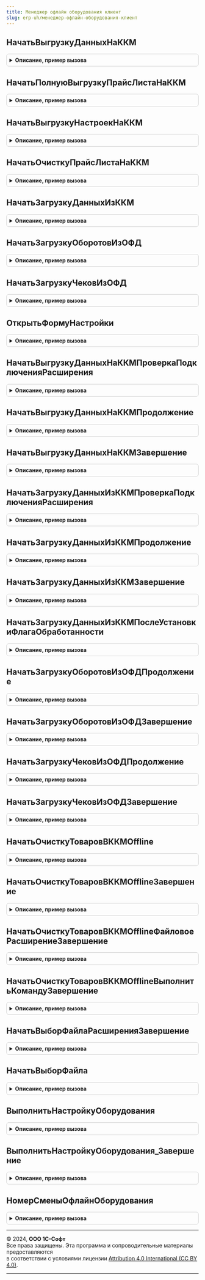 ```yaml
---
title: Менеджер офлайн оборудования клиент
slug: erp-uh/менеджер-офлайн-оборудования-клиент
---
```



## НачатьВыгрузкуДанныхНаККМ
<details style="margin: 1em 0; padding: 0.5em; border: 1px solid #ccc; border-radius: 6px;">

<summary style="font-weight: bold; cursor: pointer;">Описание, пример вызова</summary>

```bsl

// Выполнить частичную выгрузку данных на оффлайн ККМ
//
// Параметры:
//   ИдентификаторУстройства - СправочникСсылка.ПодключаемоеОборудование
//   УникальныйИдентификатор - ФормаКлиентскогоПриложения -идентификатор формы.
//   ОповещениеПриЗавершении - ОписаниеОповещения - оповещение при завершении.
//   ОтображатьСообщения     - Булево
//
Процедура НачатьВыгрузкуДанныхНаККМ(ИдентификаторУстройства, Экспорт
```

Пример вызова
```bsl
МенеджерОфлайнОборудованияКлиент.НачатьВыгрузкуДанныхНаККМ(ИдентификаторУстройства, );
```
</details>

## НачатьПолнуюВыгрузкуПрайсЛистаНаККМ
<details style="margin: 1em 0; padding: 0.5em; border: 1px solid #ccc; border-radius: 6px;">

<summary style="font-weight: bold; cursor: pointer;">Описание, пример вызова</summary>

```bsl

// Выполнить полную выгрузку данных на оффлайн ККМ
//
// Параметры:
//   ИдентификаторУстройства - СправочникСсылка.ПодключаемоеОборудование
//   УникальныйИдентификатор - ФормаКлиентскогоПриложения -идентификатор формы.
//   ОповещениеПриЗавершении - ОписаниеОповещения - оповещение при завершении.
//   ОтображатьСообщения     - Булево
//
Процедура НачатьПолнуюВыгрузкуПрайсЛистаНаККМ(ИдентификаторУстройства, Экспорт
```

Пример вызова
```bsl
МенеджерОфлайнОборудованияКлиент.НачатьПолнуюВыгрузкуПрайсЛистаНаККМ(ИдентификаторУстройства, );
```
</details>

## НачатьВыгрузкуНастроекНаККМ
<details style="margin: 1em 0; padding: 0.5em; border: 1px solid #ccc; border-radius: 6px;">

<summary style="font-weight: bold; cursor: pointer;">Описание, пример вызова</summary>

```bsl

// Выполнить выгрузку настроек на оффлайн ККМ
//
// Параметры:
//   ИдентификаторУстройства - СправочникСсылка.ПодключаемоеОборудование
//   УникальныйИдентификатор - ФормаКлиентскогоПриложения -идентификатор формы.
//   ОповещениеПриЗавершении - ОписаниеОповещения - оповещение при завершении.
//   ОтображатьСообщения     - Булево
//
Процедура НачатьВыгрузкуНастроекНаККМ(ИдентификаторУстройства, Экспорт
```

Пример вызова
```bsl
МенеджерОфлайнОборудованияКлиент.НачатьВыгрузкуНастроекНаККМ(ИдентификаторУстройства, );
```
</details>

## НачатьОчисткуПрайсЛистаНаККМ
<details style="margin: 1em 0; padding: 0.5em; border: 1px solid #ccc; border-radius: 6px;">

<summary style="font-weight: bold; cursor: pointer;">Описание, пример вызова</summary>

```bsl

// Выполнить очистку прайс-листа на оффлайн ККМ
//
// Параметры:
//   ИдентификаторУстройства - СправочникСсылка.ПодключаемоеОборудование
//   УникальныйИдентификатор - ФормаКлиентскогоПриложения -идентификатор формы.
//   ОповещениеПриЗавершении - ОписаниеОповещения - оповещение при завершении.
//   ОтображатьСообщения     - Булево
//
Процедура НачатьОчисткуПрайсЛистаНаККМ(ИдентификаторУстройства, Экспорт
```

Пример вызова
```bsl
МенеджерОфлайнОборудованияКлиент.НачатьОчисткуПрайсЛистаНаККМ(ИдентификаторУстройства, );
```
</details>

## НачатьЗагрузкуДанныхИзККМ
<details style="margin: 1em 0; padding: 0.5em; border: 1px solid #ccc; border-radius: 6px;">

<summary style="font-weight: bold; cursor: pointer;">Описание, пример вызова</summary>

```bsl

// Выполнить загрузку данных из оффлайн ККМ
//
// Параметры:
//   ИдентификаторУстройства - СправочникСсылка.ПодключаемоеОборудование
//   УникальныйИдентификатор - ФормаКлиентскогоПриложения -идентификатор формы.
//   ОповещениеПриЗавершении - ОписаниеОповещения - оповещение при завершении.
//   ОтображатьСообщения     - Булево
//
Процедура НачатьЗагрузкуДанныхИзККМ(ИдентификаторУстройства, Экспорт
```

Пример вызова
```bsl
МенеджерОфлайнОборудованияКлиент.НачатьЗагрузкуДанныхИзККМ(ИдентификаторУстройства, );
```
</details>

## НачатьЗагрузкуОборотовИзОФД
<details style="margin: 1em 0; padding: 0.5em; border: 1px solid #ccc; border-radius: 6px;">

<summary style="font-weight: bold; cursor: pointer;">Описание, пример вызова</summary>

```bsl

// Выполнить загрузку данных из оффлайн ККМ
//
// Параметры:
//   ИдентификаторУстройства - СправочникСсылка.ПодключаемоеОборудование
//   УникальныйИдентификатор - ФормаКлиентскогоПриложения -идентификатор формы.
//   ОповещениеПриЗавершении - ОписаниеОповещения - оповещение при завершении.
//   НомерСмены              - Число
//   ОтображатьСообщения     - Булево
//
Процедура НачатьЗагрузкуОборотовИзОФД(ИдентификаторУстройства, Экспорт
```

Пример вызова
```bsl
МенеджерОфлайнОборудованияКлиент.НачатьЗагрузкуОборотовИзОФД(ИдентификаторУстройства, );
```
</details>

## НачатьЗагрузкуЧековИзОФД
<details style="margin: 1em 0; padding: 0.5em; border: 1px solid #ccc; border-radius: 6px;">

<summary style="font-weight: bold; cursor: pointer;">Описание, пример вызова</summary>

```bsl

// Выполнить загрузку данных из оффлайн ККМ
//
// Параметры:
//   ИдентификаторУстройства - СправочникСсылка.ПодключаемоеОборудование
//   УникальныйИдентификатор - ФормаКлиентскогоПриложения -идентификатор формы.
//   ОповещениеПриЗавершении - ОписаниеОповещения - оповещение при завершении.
//   НомерСмены              - Число
//   ОтображатьСообщения     - Булево
//
Процедура НачатьЗагрузкуЧековИзОФД(ИдентификаторУстройства, Экспорт
```

Пример вызова
```bsl
МенеджерОфлайнОборудованияКлиент.НачатьЗагрузкуЧековИзОФД(ИдентификаторУстройства, );
```
</details>

## ОткрытьФормуНастройки
<details style="margin: 1em 0; padding: 0.5em; border: 1px solid #ccc; border-radius: 6px;">

<summary style="font-weight: bold; cursor: pointer;">Описание, пример вызова</summary>

```bsl

// Открыть форму настройки подключаемого оборудования
//
// Параметры:
//   ПараметрКоманды - Структура
//   ПараметрыВыполненияКоманды - Структура
//
Процедура ОткрытьФормуНастройки(ПараметрКоманды, ПараметрыВыполненияКоманды) Экспорт
```

Пример вызова
```bsl
МенеджерОфлайнОборудованияКлиент.ОткрытьФормуНастройки(ПараметрКоманды, ПараметрыВыполненияКоманды) 
```
</details>

## НачатьВыгрузкуДанныхНаККМПроверкаПодключенияРасширения
<details style="margin: 1em 0; padding: 0.5em; border: 1px solid #ccc; border-radius: 6px;">

<summary style="font-weight: bold; cursor: pointer;">Описание, пример вызова</summary>

```bsl

// Проверить подключение расширения перед выгрузкой данных
//
// Параметры:
//   ИдентификаторУстройства - СправочникСсылка.ПодключаемоеОборудование
//   Параметры - Структура
//
Процедура НачатьВыгрузкуДанныхНаККМПроверкаПодключенияРасширения(ИдентификаторУстройства, Параметры) Экспорт
```

Пример вызова
```bsl
МенеджерОфлайнОборудованияКлиент.НачатьВыгрузкуДанныхНаККМПроверкаПодключенияРасширения(ИдентификаторУстройства, Параметры) Экспорт // оповещение);
```
</details>

## НачатьВыгрузкуДанныхНаККМПродолжение
<details style="margin: 1em 0; padding: 0.5em; border: 1px solid #ccc; border-radius: 6px;">

<summary style="font-weight: bold; cursor: pointer;">Описание, пример вызова</summary>

```bsl

// Обработать результат подключения расширения
//
// Параметры:
//   Подключено - Булево
//   Контекст - Структура
//
Процедура НачатьВыгрузкуДанныхНаККМПродолжение(Подключено, Контекст) Экспорт
```

Пример вызова
```bsl
МенеджерОфлайнОборудованияКлиент.НачатьВыгрузкуДанныхНаККМПродолжение(Подключено, Контекст) Экспорт // оповещение);
```
</details>

## НачатьВыгрузкуДанныхНаККМЗавершение
<details style="margin: 1em 0; padding: 0.5em; border: 1px solid #ccc; border-radius: 6px;">

<summary style="font-weight: bold; cursor: pointer;">Описание, пример вызова</summary>

```bsl

// Обработать результат выполнения команды выгрузка данных
//
// Параметры:
//   РезультатКоманды - Структура
//   Параметры - Структура
//
Процедура НачатьВыгрузкуДанныхНаККМЗавершение(РезультатКоманды, Параметры) Экспорт
```

Пример вызова
```bsl
МенеджерОфлайнОборудованияКлиент.НачатьВыгрузкуДанныхНаККМЗавершение(РезультатКоманды, Параметры) Экспорт // оповещение);
```
</details>

## НачатьЗагрузкуДанныхИзККМПроверкаПодключенияРасширения
<details style="margin: 1em 0; padding: 0.5em; border: 1px solid #ccc; border-radius: 6px;">

<summary style="font-weight: bold; cursor: pointer;">Описание, пример вызова</summary>

```bsl

// Проверить подключение расширения перед загрузкой данных
//
// Параметры:
//   ИдентификаторУстройства - СправочникСсылка.ПодключаемоеОборудование
//   Параметры - Структура
//
Процедура НачатьЗагрузкуДанныхИзККМПроверкаПодключенияРасширения(ИдентификаторУстройства, Параметры) Экспорт
```

Пример вызова
```bsl
МенеджерОфлайнОборудованияКлиент.НачатьЗагрузкуДанныхИзККМПроверкаПодключенияРасширения(ИдентификаторУстройства, Параметры) 
```
</details>

## НачатьЗагрузкуДанныхИзККМПродолжение
<details style="margin: 1em 0; padding: 0.5em; border: 1px solid #ccc; border-radius: 6px;">

<summary style="font-weight: bold; cursor: pointer;">Описание, пример вызова</summary>

```bsl

// Обработать результат подключения расширения
//
// Параметры:
//   Подключено - Булево
//   Контекст - Структура
//
Процедура НачатьЗагрузкуДанныхИзККМПродолжение(Подключено, Контекст) Экспорт
```

Пример вызова
```bsl
МенеджерОфлайнОборудованияКлиент.НачатьЗагрузкуДанныхИзККМПродолжение(Подключено, Контекст) 
```
</details>

## НачатьЗагрузкуДанныхИзККМЗавершение
<details style="margin: 1em 0; padding: 0.5em; border: 1px solid #ccc; border-radius: 6px;">

<summary style="font-weight: bold; cursor: pointer;">Описание, пример вызова</summary>

```bsl

// Обработать результат выполнения команды загрузка данных
//
// Параметры:
//   РезультатКоманды - Структура
//   Параметры - Структура
//
Процедура НачатьЗагрузкуДанныхИзККМЗавершение(РезультатКоманды, Параметры) Экспорт
```

Пример вызова
```bsl
МенеджерОфлайнОборудованияКлиент.НачатьЗагрузкуДанныхИзККМЗавершение(РезультатКоманды, Параметры) 
```
</details>

## НачатьЗагрузкуДанныхИзККМПослеУстановкиФлагаОбработанности
<details style="margin: 1em 0; padding: 0.5em; border: 1px solid #ccc; border-radius: 6px;">

<summary style="font-weight: bold; cursor: pointer;">Описание, пример вызова</summary>

```bsl

// Обработать результат выполнения команды загрузка данных
//
// Параметры:
//   РезультатКоманды - Структура
//   Параметры - Структура
//
Процедура НачатьЗагрузкуДанныхИзККМПослеУстановкиФлагаОбработанности(РезультатКоманды, Параметры) Экспорт
```

Пример вызова
```bsl
МенеджерОфлайнОборудованияКлиент.НачатьЗагрузкуДанныхИзККМПослеУстановкиФлагаОбработанности(РезультатКоманды, Параметры) 
```
</details>

## НачатьЗагрузкуОборотовИзОФДПродолжение
<details style="margin: 1em 0; padding: 0.5em; border: 1px solid #ccc; border-radius: 6px;">

<summary style="font-weight: bold; cursor: pointer;">Описание, пример вызова</summary>

```bsl

// Обработать результат подключения расширения
//
// Параметры:
//   ИдентификаторУстройства - СправочникСсылка.ОфлайнОборудование
//   Контекст - Структура
//
Процедура НачатьЗагрузкуОборотовИзОФДПродолжение(ИдентификаторУстройства, Контекст) Экспорт
```

Пример вызова
```bsl
МенеджерОфлайнОборудованияКлиент.НачатьЗагрузкуОборотовИзОФДПродолжение(ИдентификаторУстройства, Контекст) 
```
</details>

## НачатьЗагрузкуОборотовИзОФДЗавершение
<details style="margin: 1em 0; padding: 0.5em; border: 1px solid #ccc; border-radius: 6px;">

<summary style="font-weight: bold; cursor: pointer;">Описание, пример вызова</summary>

```bsl

// Обработать результат выполнения команды загрузка данных
//
// Параметры:
//   РезультатКоманды - Структура
//   Параметры - Структура
//
Процедура НачатьЗагрузкуОборотовИзОФДЗавершение(РезультатКоманды, Параметры) Экспорт
```

Пример вызова
```bsl
МенеджерОфлайнОборудованияКлиент.НачатьЗагрузкуОборотовИзОФДЗавершение(РезультатКоманды, Параметры) 
```
</details>

## НачатьЗагрузкуЧековИзОФДПродолжение
<details style="margin: 1em 0; padding: 0.5em; border: 1px solid #ccc; border-radius: 6px;">

<summary style="font-weight: bold; cursor: pointer;">Описание, пример вызова</summary>

```bsl

// Обработать результат подключения расширения
//
// Параметры:
//   ИдентификаторУстройства - СправочникСсылка.ОфлайнОборудование
//   Контекст - Структура
//
Процедура НачатьЗагрузкуЧековИзОФДПродолжение(ИдентификаторУстройства, Контекст) Экспорт
```

Пример вызова
```bsl
МенеджерОфлайнОборудованияКлиент.НачатьЗагрузкуЧековИзОФДПродолжение(ИдентификаторУстройства, Контекст) 
```
</details>

## НачатьЗагрузкуЧековИзОФДЗавершение
<details style="margin: 1em 0; padding: 0.5em; border: 1px solid #ccc; border-radius: 6px;">

<summary style="font-weight: bold; cursor: pointer;">Описание, пример вызова</summary>

```bsl

// Обработать результат выполнения команды загрузка данных
//
// Параметры:
//   РезультатКоманды - Структура
//   Параметры - Структура
//
Процедура НачатьЗагрузкуЧековИзОФДЗавершение(РезультатКоманды, Параметры) Экспорт
```

Пример вызова
```bsl
МенеджерОфлайнОборудованияКлиент.НачатьЗагрузкуЧековИзОФДЗавершение(РезультатКоманды, Параметры) 
```
</details>

## НачатьОчисткуТоваровВККМOffline
<details style="margin: 1em 0; padding: 0.5em; border: 1px solid #ccc; border-radius: 6px;">

<summary style="font-weight: bold; cursor: pointer;">Описание, пример вызова</summary>

```bsl

// Очищает товары в ККМ Offline.
//
// Параметры:
//   ОповещениеПриОчисткеДанные - ОписаниеОповещения - оповещение при завершении.
//   УникальныйИдентификатор - ФормаКлиентскогоПриложения -идентификатор формы.
//   ИдентификаторУстройства - СправочникСсылка.ПодключаемоеОборудование
//   ОтображатьСообщения     - Булево
//
Процедура НачатьОчисткуТоваровВККМOffline(ОповещениеПриОчисткеДанные, УникальныйИдентификатор, ИдентификаторУстройства = Неопределено, ОтображатьСообщения = Истина) Экспорт
```

Пример вызова
```bsl
МенеджерОфлайнОборудованияКлиент.НачатьОчисткуТоваровВККМOffline(ОповещениеПриОчисткеДанные, УникальныйИдентификатор, ИдентификаторУстройства, ОтображатьСообщения);
```
</details>

## НачатьОчисткуТоваровВККМOfflineЗавершение
<details style="margin: 1em 0; padding: 0.5em; border: 1px solid #ccc; border-radius: 6px;">

<summary style="font-weight: bold; cursor: pointer;">Описание, пример вызова</summary>

```bsl

// Завершить очистку товаров в ККМ Offline.
//
// Параметры:
//   ИдентификаторУстройства - СправочникСсылка.ПодключаемоеОборудование
//   Параметры - Структура
//
Процедура НачатьОчисткуТоваровВККМOfflineЗавершение(ИдентификаторУстройства, Параметры) Экспорт
```

Пример вызова
```bsl
МенеджерОфлайнОборудованияКлиент.НачатьОчисткуТоваровВККМOfflineЗавершение(ИдентификаторУстройства, Параметры) 
```
</details>

## НачатьОчисткуТоваровВККМOfflineФайловоеРасширениеЗавершение
<details style="margin: 1em 0; padding: 0.5em; border: 1px solid #ccc; border-radius: 6px;">

<summary style="font-weight: bold; cursor: pointer;">Описание, пример вызова</summary>

```bsl

// Обработать результат подключения расширения
//
// Параметры:
//   Подключено - Булево
//   Контекст - Структура
//
Процедура НачатьОчисткуТоваровВККМOfflineФайловоеРасширениеЗавершение(Подключено, Контекст) Экспорт
```

Пример вызова
```bsl
МенеджерОфлайнОборудованияКлиент.НачатьОчисткуТоваровВККМOfflineФайловоеРасширениеЗавершение(Подключено, Контекст) 
```
</details>

## НачатьОчисткуТоваровВККМOfflineВыполнитьКомандуЗавершение
<details style="margin: 1em 0; padding: 0.5em; border: 1px solid #ccc; border-radius: 6px;">

<summary style="font-weight: bold; cursor: pointer;">Описание, пример вызова</summary>

```bsl

// Завершить выполнение команды очистки товаров в ККМ Offline.
//
// Параметры:
//   РезультатКоманды - Структура
//   Параметры - Структура
//
Процедура НачатьОчисткуТоваровВККМOfflineВыполнитьКомандуЗавершение(РезультатКоманды, Параметры) Экспорт
```

Пример вызова
```bsl
МенеджерОфлайнОборудованияКлиент.НачатьОчисткуТоваровВККМOfflineВыполнитьКомандуЗавершение(РезультатКоманды, Параметры) 
```
</details>

## НачатьВыборФайлаРасширенияЗавершение
<details style="margin: 1em 0; padding: 0.5em; border: 1px solid #ccc; border-radius: 6px;">

<summary style="font-weight: bold; cursor: pointer;">Описание, пример вызова</summary>

```bsl

// Завершение выбора файла
//
// Параметры:
//   Установлено - Булево
//   ДополнительныеПараметры - Структура
Процедура НачатьВыборФайлаРасширенияЗавершение(Установлено, ДополнительныеПараметры) Экспорт
```

Пример вызова
```bsl
МенеджерОфлайнОборудованияКлиент.НачатьВыборФайлаРасширенияЗавершение(Установлено, ДополнительныеПараметры) 
```
</details>

## НачатьВыборФайла
<details style="margin: 1em 0; padding: 0.5em; border: 1px solid #ccc; border-radius: 6px;">

<summary style="font-weight: bold; cursor: pointer;">Описание, пример вызова</summary>

```bsl

// Функция начинает выбор файла.
//
// Параметры:
//   ОповещениеПриВыборе - ОписаниеОповещения - оповещение при завершении.
//   ИмяФайла - Строка
//   РежимДиалогаВыбораФайла - Строка
Процедура НачатьВыборФайла(ОповещениеПриВыборе, Знач ИмяФайла, РежимДиалогаВыбораФайла = "Открытие") Экспорт
```

Пример вызова
```bsl
МенеджерОфлайнОборудованияКлиент.НачатьВыборФайла(ОповещениеПриВыборе, ИмяФайла, РежимДиалогаВыбораФайла);
```
</details>

## ВыполнитьНастройкуОборудования
<details style="margin: 1em 0; padding: 0.5em; border: 1px solid #ccc; border-radius: 6px;">

<summary style="font-weight: bold; cursor: pointer;">Описание, пример вызова</summary>

```bsl

// Выполнить настройку оборудования.
//
// Параметры:
//   ОповещениеПриЗавершении - ОписаниеОповещения - оповещение при завершении.
//   Идентификатор - СправочникСсылка.ПодключаемоеОборудование
//
Процедура ВыполнитьНастройкуОборудования(Идентификатор, ОповещениеПриЗавершении = Неопределено) Экспорт
```

Пример вызова
```bsl
МенеджерОфлайнОборудованияКлиент.ВыполнитьНастройкуОборудования(Идентификатор, ОповещениеПриЗавершении);
```
</details>

## ВыполнитьНастройкуОборудования_Завершение
<details style="margin: 1em 0; padding: 0.5em; border: 1px solid #ccc; border-radius: 6px;">

<summary style="font-weight: bold; cursor: pointer;">Описание, пример вызова</summary>

```bsl

// Завершение настройки оборудования.
//
// Параметры:
//   Результат - Структура
//   Параметры - Структура
//
Процедура ВыполнитьНастройкуОборудования_Завершение(Результат, Параметры) Экспорт
```

Пример вызова
```bsl
МенеджерОфлайнОборудованияКлиент.ВыполнитьНастройкуОборудования_Завершение(Результат, Параметры) 
```
</details>

## НомерСменыОфлайнОборудования
<details style="margin: 1em 0; padding: 0.5em; border: 1px solid #ccc; border-radius: 6px;">

<summary style="font-weight: bold; cursor: pointer;">Описание, пример вызова</summary>

```bsl

// Возвращает номер смены офлайн оборудования.
//
// Параметры:
//   ОфлайнОборудование - СправочникСсылка.ОфлайнОборудование - .
//
// Возвращаемое значение:
//   Число
//
Функция НомерСменыОфлайнОборудования(ОфлайнОборудование) Экспорт
```

Пример вызова
```bsl
Результат = МенеджерОфлайнОборудованияКлиент.НомерСменыОфлайнОборудования(ОфлайнОборудование) 
```
</details>

---

© 2024, **ООО 1С-Софт**  
Все права защищены. Эта программа и сопроводительные материалы предоставляются  
в соответствии с условиями лицензии [Attribution 4.0 International (CC BY 4.0)](https://creativecommons.org/licenses/by/4.0/legalcode).

---
